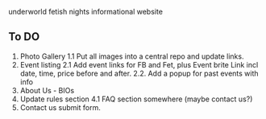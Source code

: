 underworld fetish nights informational website

## To DO
1. Photo Gallery
1.1 Put all images into a central repo and update links.
2. Event listing
2.1 Add event links for FB and Fet, plus Event brite Link incl date, time, price before and after.
2.2. Add a popup for past events with info
3. About Us - BIOs 
4. Update rules section
4.1 FAQ section somewhere (maybe contact us?)
5. Contact us submit form. 
